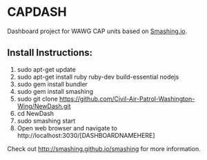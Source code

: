 # CAPDASH
Dashboard project for WAWG CAP units based on [Smashing.io](http://smashing.github.io/smashing). 

## Install Instructions:
1) sudo apt-get update
2) sudo apt-get install ruby ruby-dev build-essential nodejs
3) sudo gem install bundler
4) sudo gem install smashing
5) sudo git clone https://github.com/Civil-Air-Patrol-Washington-Wing/NewDash.git
6) cd NewDash
7) sudo smashing start
8) Open web browser and navigate to http://localhost:3030/[DASHBOARDNAMEHERE]

Check out http://smashing.github.io/smashing for more information.
